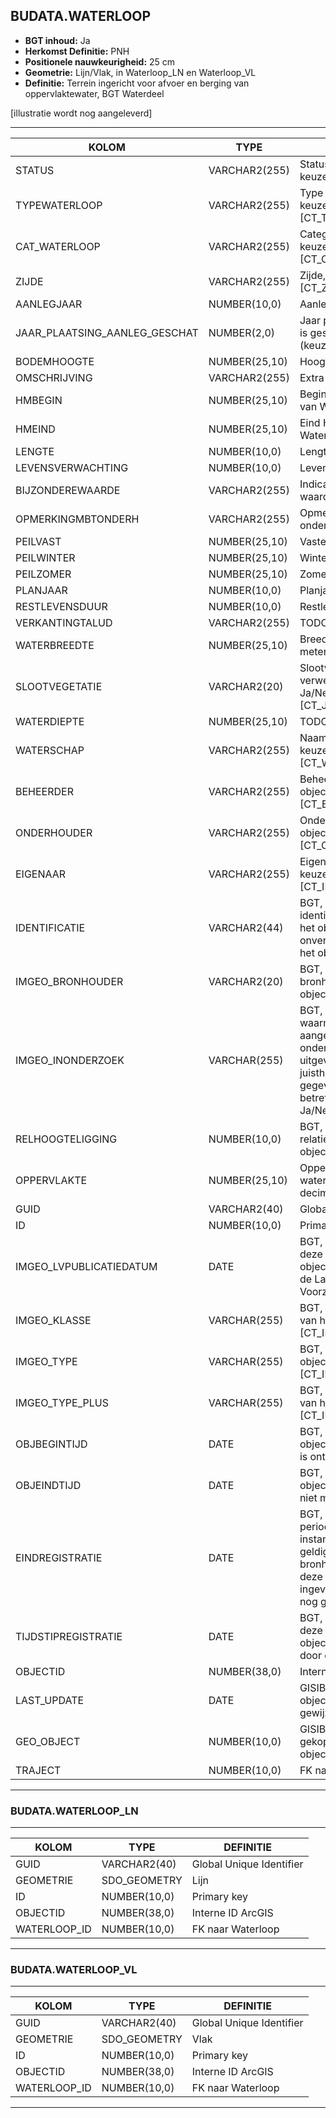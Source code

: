 ﻿## BUDATA.WATERLOOP


* __BGT inhoud:__ Ja
* __Herkomst Definitie:__ PNH
* __Positionele nauwkeurigheid:__ 25 cm
* __Geometrie:__ Lijn/Vlak, in Waterloop_LN en Waterloop_VL
* __Definitie:__ Terrein ingericht voor afvoer en berging van oppervlaktewater, BGT Waterdeel

[illustratie wordt nog aangeleverd]

***

|KOLOM                               |TYPE              |DEFINITIE|
|------                              |----              |-----    |
|STATUS                              |VARCHAR2(255)     |Status van de gegevens, keuzelijst [CT_STATUS]|
|TYPEWATERLOOP                       |VARCHAR2(255)     |Type waterloop, keuzelijst [CT_TYPE_WATERLOOP]|
|CAT_WATERLOOP                       |VARCHAR2(255)     |Categorie waterloop, keuzelijst [CT_CAT_WATERLOOP]
|ZIJDE                               |VARCHAR2(255)     |Zijde, keuzelijst [CT_ZIJDE]|
|AANLEGJAAR                          |NUMBER(10,0)      |Aanlegjaar|
|JAAR_PLAATSING_AANLEG_GESCHAT       |NUMBER(2,0)       |Jaar plaatsing of aanleg is geschat: ja of nee (keuzelijst [CT_JA_NEE])|
|BODEMHOOGTE                         |NUMBER(25,10)     |Hoogte t.o.v. NAP|
|OMSCHRIJVING                        |VARCHAR2(255)     |Extra toelichting|
|HMBEGIN                             |NUMBER(25,10)     |Begin Hectometrering van Waterloop|
|HMEIND                              |NUMBER(25,10)     |Eind Hectometrering van Waterloop|
|LENGTE                              |NUMBER(10,0)      |Lengte van Waterloop|
|LEVENSVERWACHTING                   |NUMBER(10,0)      |Levensverwachting|
|BIJZONDEREWAARDE                    |VARCHAR2(255)     |Indicatie van bijzondere waarde|
|OPMERKINGMBTONDERH                  |VARCHAR2(255)     |Opmerking mbt onderhoud|
|PEILVAST                            |NUMBER(25,10)     |Vaste peil|
|PEILWINTER                          |NUMBER(25,10)     |Winter peil|
|PEILZOMER                           |NUMBER(25,10)     |Zomer peil|
|PLANJAAR                            |NUMBER(10,0)      |Planjaar|
|RESTLEVENSDUUR                      |NUMBER(10,0)      |Restlevensduur|
|VERKANTINGTALUD                     |VARCHAR2(255)     |TODO|
|WATERBREEDTE                        |NUMBER(25,10)     |Breedte Natte profiel in meters (2 decimalen)|
|SLOOTVEGETATIE                      |VARCHAR2(20)      |Slootvegetatie dient verwerkt te worden: Ja/Nee. Keuzelijst [CT_JA_NEE]|
|WATERDIEPTE                         |NUMBER(25,10)     |TODO|
|WATERSCHAP                          |VARCHAR2(255)     |Naam Waterschap, keuzelijst [CT_WATERSCHAP]|
|BEHEERDER                           |VARCHAR2(255)     |Beheerder van het object, keuzelijst [CT_BEHEERDER]|
|ONDERHOUDER                         |VARCHAR2(255)     |Onderhouder van het object, keuzelijst [CT_ONDERHOUDER]|
|EIGENAAR                            |VARCHAR2(255)     |Eigenaar van het object, keuzelijst [CT_INSTANTIE]|
|IDENTIFICATIE                       |VARCHAR2(44)      |BGT, Uniek identificatienummer voor het object dat onveranderlijk is zolang het object bestaat|
|IMGEO_BRONHOUDER                          |VARCHAR2(20)      |BGT, De bronhoudercode van het object|
|IMGEO_INONDERZOEK                   |VARCHAR(255)           |BGT, Een aanduiding waarmee wordt aangegeven dat een onderzoek wordt uitgevoerd naar de juistheid van een of meer gegevens van het betreffende object: Ja/Nee [CT_JA_NEE] |
|RELHOOGTELIGGING                    |NUMBER(10,0)      |BGT, Aanduiding voor de relatieve hoogte van het object|
|OPPERVLAKTE                         |NUMBER(25,10)     |Oppervlakte van de waterloop (m2, 2 decimalen)|
|GUID                                |VARCHAR2(40)      |Global Unique Identifier|
|ID                                  |NUMBER(10,0)      |Primary Key|
|IMGEO_LVPUBLICATIEDATUM             |DATE              |BGT, Tijdstip waarop deze instantie van het object is opgenomen in de Landelijke Voorziening|
|IMGEO_KLASSE                        |VARCHAR(255)      |BGT, hoofdclassificatie van het object, keuzelijst [CT_IMGEO_KLASSE]|
|IMGEO_TYPE                          |VARCHAR(255)      |BGT, typering van het object, keuzelijst [CT_IMGEO_TYPE] |
|IMGEO_TYPE_PLUS                     |VARCHAR(255)      |BGT, nadere typering van het object, keuzelijst [CT_IMGEO_TYPE_PLUS]|
|OBJBEGINTIJD                        |DATE              |BGT, Datum waarop het object bij de bronhouder is ontstaan|
|OBJEINDTIJD                         |DATE              |BGT, Datum waarop het object bij de bronhouder niet meer geldig is|
|EINDREGISTRATIE                     |DATE              |BGT, Eind van de periode waarop deze instantie van het object geldig is bij de bronhouder. Wanneer deze waarde niet is ingevuld is de instantie nog geldig|
|TIJDSTIPREGISTRATIE                 |DATE              |BGT, Tijdstip waarop deze instantie van het object is opgenomen door de bronhouder|
|OBJECTID                            |NUMBER(38,0)      |Interne ID ArcGIS|
|LAST_UPDATE                         |DATE              |GISIB, Datum waarop het object voor het laatst gewijzigd is in GISIB|
|GEO_OBJECT                          |NUMBER(10,0)      |GISIB, Interne ID van gekoppeld Gisib geo object|
|TRAJECT                             |NUMBER(10,0)      |FK naar Traject|

***

### BUDATA.WATERLOOP_LN

***

|KOLOM                               |TYPE              |DEFINITIE|
|------                              |----              |-----    |
|GUID                                |VARCHAR2(40)      |Global Unique Identifier|
|GEOMETRIE                           |SDO_GEOMETRY      |Lijn|
|ID                                 |NUMBER(10,0)      |Primary key|
|OBJECTID                            |NUMBER(38,0)   |Interne ID ArcGIS|
|WATERLOOP_ID                        |NUMBER(10,0)    |FK naar Waterloop|

***

### BUDATA.WATERLOOP_VL

***

|KOLOM                               |TYPE              |DEFINITIE|
|------                              |----              |-----    |
|GUID                                |VARCHAR2(40)      |Global Unique Identifier|
|GEOMETRIE                           |SDO_GEOMETRY      |Vlak|
|ID                                  |NUMBER(10,0)      |Primary key|
|OBJECTID                            |NUMBER(38,0)   |Interne ID ArcGIS|
|WATERLOOP_ID                        |NUMBER(10,0)    |FK naar Waterloop|

***